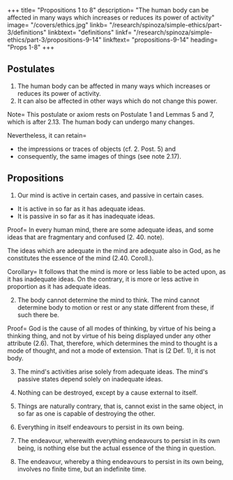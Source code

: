 +++
title=  "Propositions 1 to 8"
description=  "The human body can be affected in many ways which increases or reduces its power of activity"
image=  "/covers/ethics.jpg"
linkb=  "/research/spinoza/simple-ethics/part-3/definitions"
linkbtext=  "definitions"
linkf=  "/research/spinoza/simple-ethics/part-3/propositions-9-14"
linkftext=  "propositions-9-14"
heading=  "Props 1-8"
+++

## Postulates

1. The human body can be affected in many ways which increases or reduces its power of activity.
2. It can also be affected in other ways which do not change this power.

Note=  This postulate or axiom rests on Postulate 1 and Lemmas 5 and 7, which is after 2.13.
The human body can undergo many changes.

Nevertheless, it can retain= 
- the impressions or traces of objects (cf. 2. Post. 5) and
- consequently, the same images of things (see note 2.17).


## Propositions

1. Our mind is active in certain cases, and passive in certain cases.
- It is active in so far as it has adequate ideas.
- It is passive in so far as it has inadequate ideas.

Proof=  In every human mind, there are some adequate ideas, and some ideas that are fragmentary and confused (2. 40. note).

The ideas which are adequate in the mind are adequate also in God, as he constitutes the essence of the mind (2.40. Coroll.).

<!-- Those ideas which are inadequate in the mind are likewise (by the same Coroll.) adequate in God, because he contains the minds of all.
Some effect must necessarily follow from any given idea (1.36).
God is the adequate cause of this effect (3. Def. 1), not because he is infinite, but because he is conceived as affected by the given idea (2.9).
But of that effect whereof God is the cause, inasmuch as he is affected by an idea which is adequate in a given mind, of that effect,
The mind in question is the adequate cause (2.11. Coroll.) of the effect of whcih .
Therefore our mind, in so far as it has adequate ideas (3. Def. 2), is in certain cases necessarily active.
This was our first point.
Whatever follows from the idea which is adequate in God, by virtue of his containing all minds, not by virtue of him having the mind of one man only, (2.11. Coroll.) the mind of man is only a partial cause, not an adequate one.
Our second point is thus= 
(3. Def. 2) the mind, as it has inadequate ideas, in certain cases is necessarily passive.
Therefore our mind, is active in certain cases, and passive in certain cases. Q.E.D. -->
Corollary=  It follows that the mind is more or less liable to be acted upon, as it has inadequate ideas.
On the contrary, it is more or less active in proportion as it has adequate ideas.

2. The body cannot determine the mind to think.
The mind cannot determine body to motion or rest or any state different from these, if such there be.

Proof=  God is the cause of all modes of thinking, by virtue of his being a thinking thing, and not by virtue of his being displayed under any other attribute (2.6).
That, therefore, which determines the mind to thought is a mode of thought, and not a mode of extension.
That is (2 Def. 1), it is not body.

<!-- This was our first point.
The motion and rest of a body must arise from another body, which has also been determined to a state of motion or rest by a third body.
Absolutely everything which takes place in a body must spring from God, as he is regarded as affected by some mode of extension, and not by some mode of thought (2.6.)
That is, it cannot spring from the mind, which is a mode of thought.
This was our second point.
Therefore, the body cannot determine the mind, etc. Q.E.D.
Note=  This is made clearer by what was said in the note to 2.7=  that mind and body are one and the same thing.
They are conceived= 
First under the attribute of thought
Secondly, under the attribute of extension
Thus, it follows that the order or concatenation of things is identical, whether nature be conceived under the one attribute or the other.
Consequently, the order of states of activity and passivity in our body is simultaneous in nature with the order of states of activity and passivity in the mind.
The same conclusion is evident from the way we proved 2.12.
I do not think that men can be induced to consider the question calmly and fairly.
People are so convinced= 
that the body moves merely at the mind's bidding, or
that it performs a variety of actions depending solely on the mind's will or the exercise of thought.
However, no one has laid down the limits to the powers of the body.
No one has as yet been taught by experience what the body can accomplish solely by the laws of nature, as she is regarded as extension.
No one has gained such an accurate knowledge of the bodily mechanism, that he can explain all its functions.
Many actions are observed in the lower animals, which far transcend human sagacity.
Sleepwalkers do many things in their sleep, which they would not venture to do when awake.
These show that the body can by the sole laws of its nature do many things which the mind wonders at.
No one knows= 
how the mind moves the body
how many various degrees of motion it can impart to the body
how quickly the mind can move the body.
Thus, when men say that this or that physical action has its origin in the mind, which latter has dominion over the body, they= 
are using words without meaning, or
are confessing in specious phraseology that they are ignorant of the cause of the said action, and do not wonder at it.
But they will say that= 
we have, at any rate, experience of the fact that unless the human mind is in a fit state to think, the body remains inert.
we have experience, that the mind alone can determine whether we speak or are silent, and a variety of similar states which, accordingly, we say depend on the mind's decree.
But I ask them whether experience does not also teach, that if the body be inactive the mind is simultaneously unfitted for thinking?
For when the body is at rest in sleep, the mind simultaneously is in a state of torpor also, and has no power of thinking, such as it possesses when the body is awake.
I think everyone's experience will confirm that the mind is not always fit for thinking on a given subject.
The mind more or less fitted for contemplating the said object, as the body is more or less fitted for being stimulated by the image of this or that object.
But it is impossible that solely from the laws of nature considered as extended substance, we should be able to deduce the causes of buildings, pictures, and things of that kind, which are produced only by human art.
nor would the human body, unless it were determined and led by the mind, be capable of building a single temple.
However, I have just pointed out that the objectors cannot= 
fix the limits of the body's power, or
say what can be concluded from a consideration of its sole nature, whereas they have experience of many things being accomplished solely by the laws of nature, which they would never have believed possible except under the direction of mind= 
such are the actions performed by sleepwalkers while asleep, and wondered at by their performers when awake.
I emphasize that the human body's mechanism is more complex than everything that has been put together by human art.
Infinite results follow from nature, under whatever attribute she be considered.
As for the second objection, the world would be much happier if people were as fully able to keep silence as they are to speak.
Experience shows that people can= 
govern anything more easily than their tongues, and
restrain anything more easily than their appetites;
when many believe that we are only free in respect to objects which we moderately desire, because our desire for such can easily be controlled by the thought of something else frequently remembered.
but that we are by no means free in respect to what we seek with violent emotion, for our desire cannot then be allayed with the remembrance of anything else.
However, unless such persons had proved by experience that we do many things which we repent of afterwards, and again that we often, when assailed by contrary emotions,
see the better and follow the worse, there would be nothing to prevent their believing that we are free in all things.
Thus, an infant believes that of its own free will it desires milk, an angry child believes that it freely desires vengeance, a timid child believes that it freely desires to run away.
Further, a drunken man believes that he utters from the free decision of his mind words which, when he is sober, he would willingly have withheld= 
Thus, too, a delirious man, a garrulous woman, a child, and others of like complexion, believe that they speak from the free decision of their mind, when they are in reality unable to restrain their impulse to talk.
Experience teaches us no less clearly than reason, that men believe themselves to be free, simply because they are conscious of their actions, and unconscious of the causes whereby those actions are determined.
It is plain that the dictates of the mind are but another name for the appetites, and therefore vary according to the varying state of the body.
Everyone shapes his actions according to his emotion, those who are assailed by conflicting emotions know not what they wish.
Those who are not attacked by any emotion are readily swayed this way or that.
All these considerations clearly show that a mental decision and a bodily appetite, or determined state, are simultaneous, or rather are one and the same thing, which we call decision, when it is regarded under and explained through the attribute of thought, and a conditioned state, when it is regarded under the attribute of extension, and deduced from the laws of motion and rest.
This will appear yet more plainly in the sequel.
For the present, I wish to call attention to another point, namely, that we cannot act by the decision of the mind, unless we have a remembrance of having done so.
For instance, we cannot say a word without remembering that we have done so.
Again, it is not within the free power of the mind to remember or forget a thing at will.
Therefore the freedom of the mind must in any case be limited to the power of uttering or not uttering something which it remembers.
But when we dream that we speak, we believe that we speak from a free decision of the mind, yet we do not speak, or, if we do, it is by a spontaneous motion of the body.
Again, we dream that we are concealing something, and we seem to act from the same decision of the mind as that, whereby we keep silence when awake concerning something we know.
Lastly, we dream that from the free decision of our mind we do something, which we should not dare to do when awake.
Now I should like to know whether there be in the mind two sorts of decisions, one sort illusive, and the other sort free?
If our folly does not carry us so far as this, we must necessarily admit, that the decision of the mind, which is believed to be free, is not distinguishable from the imagination or memory, and is nothing more than the affirmation, which an idea, by virtue of being an idea, necessarily involves (2.49).
Wherefore these decisions of the mind arise in the mind by the same necessity, as the ideas of things actually existing.
Therefore those who believe, that they speak or keep silence or act in any way from the free decision of their mind, do but dream with their eyes open. -->

3. The mind's activities arise solely from adequate ideas.
The mind's passive states depend solely on inadequate ideas.

<!-- Proof=  The first element, which constitutes the essence of the mind, is nothing else but the idea of the actually existent body (2.11. and 2.13), which (2.15) is compounded of many other ideas, whereof some are adequate and some inadequate (2.29. Coroll., 2.38. Coroll.).
Whatsoever therefore follows from the nature of mind, and has mind for its proximate cause, through which it must be understood, must necessarily follow either from an adequate or from an inadequate idea.
But in so far as the mind (3.1) has inadequate ideas, it is necessarily passive=  wherefore the activities of the mind follow solely from adequate ideas, and accordingly the mind is only passive in so far as it has inadequate ideas. Q.E.D.
Note=  Thus we see, that passive states are not attributed to the mind, except in so far as it contains something involving negation, or in so far as it is regarded as a part of nature, which cannot be clearly and distinctly perceived through itself without other parts= 
I could thus show, that passive states are attributed to individual things in the same way that they are attributed to the mind, and that they cannot otherwise be perceived, but my purpose is solely to treat of the human mind. -->

4. Nothing can be destroyed, except by a cause external to itself.

<!-- Proof=  This proposition is self-evident.
For the definition of anything affirms the essence of that thing, but does not negative it.
In other words, it postulates the essence of the thing, but does not take it away.
So long therefore as we regard only the thing itself, without taking into account external causes, we shall not be able to find in it anything which could destroy it. Q.E.D.
 -->
5. Things are naturally contrary, that is, cannot exist in the same object, in so far as one is capable of destroying the other.

<!-- Proof=  If they could agree together or co-exist in the same object, there would then be in the said object something which could destroy it; but this, by the foregoing proposition, is absurd, therefore things, etc. Q.E.D.
 -->
6. Everything in itself endeavours to persist in its own being.

<!-- Proof=  Individual things are modes whereby the attributes of God are expressed in a given determinate manner (1.25. Coroll.).

That is (1.34), they are things which express in a given determinate manner the power of God, whereby God is and acts.
Nothing contains in itself anything whereby it can be destroyed, or which can take away its existence (3.4).
But contrariwise it is opposed to all that could take away its existence (3.5).
Therefore, in so far as it can, and in so far as it is in itself, it endeavours to persist in its own being. Q.E.D.
 -->
7. The endeavour, wherewith everything endeavours to persist in its own being, is nothing else but the actual essence of the thing in question.

<!-- Proof=  From the given essence of anything certain consequences necessarily follow (1.36), nor have things any power save such as necessarily follows from their nature as determined (1.29).

Wherefore the power of any given thing, or the endeavour whereby, either alone or with other things, it acts, or endeavours to act, that is (3.6), the power or endeavour, wherewith it endeavours to persist in its own being, is nothing else but the given or actual essence of the thing in question. Q.E.D.
 -->
8. The endeavour, whereby a thing endeavours to persist in its own being, involves no finite time, but an indefinite time.

<!-- Proof=  If it involved a limited time, which should determine the duration of the thing, it would then follow solely from that power whereby the thing exists, that the thing could not exist beyond the limits of that time, but that it must be destroyed; but this (3.4) is absurd.

Wherefore the endeavour wherewith a thing exists involves no definite time; but, contrariwise, since (3.4) it will by the same power whereby it already exists always continue to exist, unless it be destroyed by some external cause, this endeavour involves an indefinite time. -->



